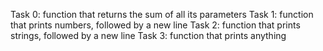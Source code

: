 Task 0: function that returns the sum of all its parameters
Task 1: function that prints numbers, followed by a new line
Task 2: function that prints strings, followed by a new line
Task 3: function that prints anything
